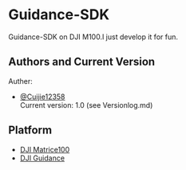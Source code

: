 # Guidance-SDK
Guidance-SDK on DJI M100.I just develop it for fun.
## Authors and Current Version
Auther: 
- [@Cuijie12358](https://github.com/Cuijie12358)<br/>
Current version:
1.0 (see Versionlog.md)
## Platform
- [DJI Matrice100](http://www.dji.com/matrice100)
- [DJI Guidance](http://www.dji.com/guidance)
